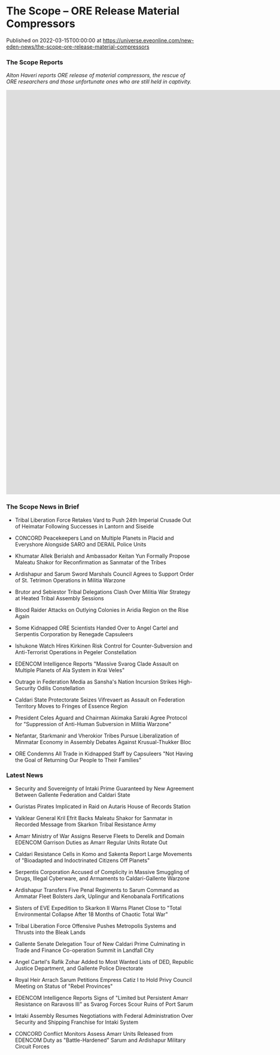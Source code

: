 # The Scope – ORE Release Material Compressors
Published on 2022-03-15T00:00:00 at https://universe.eveonline.com/new-eden-news/the-scope-ore-release-material-compressors

### The Scope Reports

*Alton Haveri reports ORE release of material compressors, the rescue of ORE researchers and those unfortunate ones who are still held in captivity.*

<iframe width="1920" height="1080" src="https://www.youtube.com/embed/cg6rd8BgB-g" title="YouTube video player" frameborder="0" allow="accelerometer; autoplay; clipboard-write; encrypted-media; gyroscope; picture-in-picture" allowfullscreen></iframe>

### The Scope News in Brief

- Tribal Liberation Force Retakes Vard to Push 24th Imperial Crusade Out of Heimatar Following Successes in Lantorn and Siseide

- CONCORD Peacekeepers Land on Multiple Planets in Placid and Everyshore Alongside SARO and DERAIL Police Units

- Khumatar Allek Berialsh and Ambassador Keitan Yun Formally Propose Maleatu Shakor for Reconfirmation as Sanmatar of the Tribes

- Ardishapur and Sarum Sword Marshals Council Agrees to Support Order of St. Tetrimon Operations in Militia Warzone

- Brutor and Sebiestor Tribal Delegations Clash Over Militia War Strategy at Heated Tribal Assembly Sessions

- Blood Raider Attacks on Outlying Colonies in Aridia Region on the Rise Again

- Some Kidnapped ORE Scientists Handed Over to Angel Cartel and Serpentis Corporation by Renegade Capsuleers

- Ishukone Watch Hires Kirkinen Risk Control for Counter-Subversion and Anti-Terrorist Operations in Pegeler Constellation

- EDENCOM Intelligence Reports "Massive Svarog Clade Assault on Multiple Planets of Ala System in Krai Veles"

- Outrage in Federation Media as Sansha's Nation Incursion Strikes High-Security Odilis Constellation

- Caldari State Protectorate Seizes Vifrevaert as Assault on Federation Territory Moves to Fringes of Essence Region

- President Celes Aguard and Chairman Akimaka Saraki Agree Protocol for "Suppression of Anti-Human Subversion in Militia Warzone"

- Nefantar, Starkmanir and Vherokior Tribes Pursue Liberalization of Minmatar Economy in Assembly Debates Against Krusual-Thukker Bloc

- ORE Condemns All Trade in Kidnapped Staff by Capsuleers "Not Having the Goal of Returning Our People to Their Families"

### Latest News

- Security and Sovereignty of Intaki Prime Guaranteed by New Agreement Between Gallente Federation and Caldari State

- Guristas Pirates Implicated in Raid on Autaris House of Records Station 

- Valklear General Kril Efrit Backs Maleatu Shakor for Sanmatar in Recorded Message from Skarkon Tribal Resistance Army

- Amarr Ministry of War Assigns Reserve Fleets to Derelik and Domain EDENCOM Garrison Duties as Amarr Regular Units Rotate Out

- Caldari Resistance Cells in Komo and Sakenta Report Large Movements of "Bioadapted and Indoctrinated Citizens Off Planets"

- Serpentis Corporation Accused of Complicity in Massive Smuggling of Drugs, Illegal Cyberware, and Armaments to Caldari-Gallente Warzone

- Ardishapur Transfers Five Penal Regiments to Sarum Command as Ammatar Fleet Bolsters Jark, Uplingur and Kenobanala Fortifications

- Sisters of EVE Expedition to Skarkon II Warns Planet Close to "Total Environmental Collapse After 18 Months of Chaotic Total War"

- Tribal Liberation Force Offensive Pushes Metropolis Systems and Thrusts into the Bleak Lands

- Gallente Senate Delegation Tour of New Caldari Prime Culminating in Trade and Finance Co-operation Summit in Landfall City

- Angel Cartel's Rafik Zohar Added to Most Wanted Lists of DED, Republic Justice Department, and Gallente Police Directorate

- Royal Heir Arrach Sarum Petitions Empress Catiz I to Hold Privy Council Meeting on Status of "Rebel Provinces"

- EDENCOM Intelligence Reports Signs of "Limited but Persistent Amarr Resistance on Raravoss III" as Svarog Forces Scour Ruins of Port Sarum

- Intaki Assembly Resumes Negotiations with Federal Administration Over Security and Shipping Franchise for Intaki System 

- CONCORD Conflict Monitors Assess Amarr Units Released from EDENCOM Duty as "Battle-Hardened" Sarum and Ardishapur Military Circuit Forces
